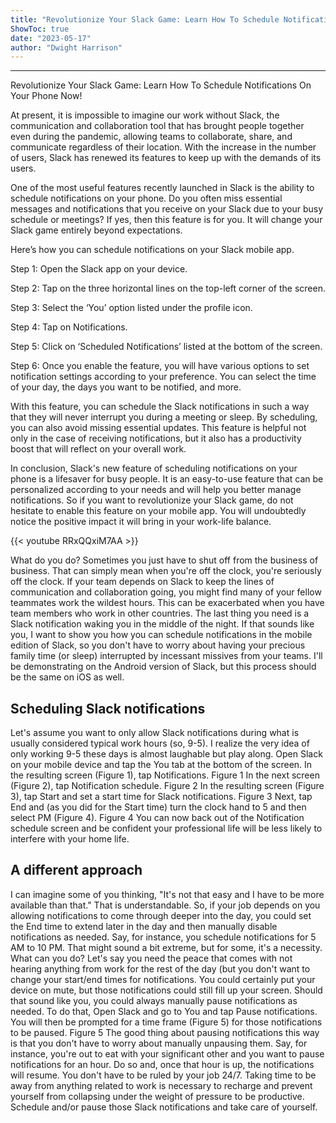```yaml
---
title: "Revolutionize Your Slack Game: Learn How To Schedule Notifications On Your Phone Now!"
ShowToc: true 
date: "2023-05-17"
author: "Dwight Harrison"
---
```

*****
Revolutionize Your Slack Game: Learn How To Schedule Notifications On Your Phone Now!

At present, it is impossible to imagine our work without Slack, the communication and collaboration tool that has brought people together even during the pandemic, allowing teams to collaborate, share, and communicate regardless of their location. With the increase in the number of users, Slack has renewed its features to keep up with the demands of its users.

One of the most useful features recently launched in Slack is the ability to schedule notifications on your phone. Do you often miss essential messages and notifications that you receive on your Slack due to your busy schedule or meetings? If yes, then this feature is for you. It will change your Slack game entirely beyond expectations.

Here’s how you can schedule notifications on your Slack mobile app.

Step 1: Open the Slack app on your device.

Step 2: Tap on the three horizontal lines on the top-left corner of the screen.

Step 3: Select the ‘You’ option listed under the profile icon.

Step 4: Tap on Notifications.

Step 5: Click on ‘Scheduled Notifications’ listed at the bottom of the screen.

Step 6: Once you enable the feature, you will have various options to set notification settings according to your preference. You can select the time of your day, the days you want to be notified, and more.

With this feature, you can schedule the Slack notifications in such a way that they will never interrupt you during a meeting or sleep. By scheduling, you can also avoid missing essential updates. This feature is helpful not only in the case of receiving notifications, but it also has a productivity boost that will reflect on your overall work.

In conclusion, Slack's new feature of scheduling notifications on your phone is a lifesaver for busy people. It is an easy-to-use feature that can be personalized according to your needs and will help you better manage notifications. So if you want to revolutionize your Slack game, do not hesitate to enable this feature on your mobile app. You will undoubtedly notice the positive impact it will bring in your work-life balance.

{{< youtube RRxQQxiM7AA >}} 



What do you do?
Sometimes you just have to shut off from the business of business. That can simply mean when you're off the clock, you're seriously off the clock.
If your team depends on Slack to keep the lines of communication and collaboration going, you might find many of your fellow teammates work the wildest hours. This can be exacerbated when you have team members who work in other countries. The last thing you need is a Slack notification waking you in the middle of the night.
If that sounds like you, I want to show you how you can schedule notifications in the mobile edition of Slack, so you don't have to worry about having your precious family time (or sleep) interrupted by incessant missives from your teams.
I'll be demonstrating on the Android version of Slack, but this process should be the same on iOS as well.

 
## Scheduling Slack notifications


Let's assume you want to only allow Slack notifications during what is usually considered typical work hours (so, 9-5). I realize the very idea of only working 9-5 these days is almost laughable but play along.
Open Slack on your mobile device and tap the You tab at the bottom of the screen. In the resulting screen (Figure 1), tap Notifications.
Figure 1
In the next screen (Figure 2), tap Notification schedule.
Figure 2
In the resulting screen (Figure 3), tap Start and set a start time for Slack notifications.
Figure 3
Next, tap End and (as you did for the Start time) turn the clock hand to 5 and then select PM (Figure 4).
Figure 4
You can now back out of the Notification schedule screen and be confident your professional life will be less likely to interfere with your home life.

 
## A different approach


I can imagine some of you thinking, "It's not that easy and I have to be more available than that." That is understandable. So, if your job depends on you allowing notifications to come through deeper into the day, you could set the End time to extend later in the day and then manually disable notifications as needed.
Say, for instance, you schedule notifications for 5 AM to 10 PM. That might sound a bit extreme, but for some, it's a necessity. What can you do? Let's say you need the peace that comes with not hearing anything from work for the rest of the day (but you don't want to change your start/end times for notifications. You could certainly put your device on mute, but those notifications could still fill up your screen.
Should that sound like you, you could always manually pause notifications as needed. To do that, Open Slack and go to You and tap Pause notifications. You will then be prompted for a time frame (Figure 5) for those notifications to be paused.
Figure 5
The good thing about pausing notifications this way is that you don't have to worry about manually unpausing them. Say, for instance, you're out to eat with your significant other and you want to pause notifications for an hour. Do so and, once that hour is up, the notifications will resume.
You don't have to be ruled by your job 24/7. Taking time to be away from anything related to work is necessary to recharge and prevent yourself from collapsing under the weight of pressure to be productive.
Schedule and/or pause those Slack notifications and take care of yourself.





